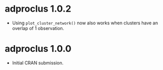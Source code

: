 # adproclus 1.0.2
* Using `plot_cluster_network()` now also works when clusters have an 
overlap of 1 observation.

# adproclus 1.0.0

* Initial CRAN submission.
